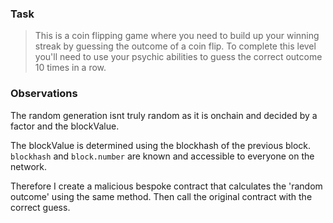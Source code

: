 ### Task

>This is a coin flipping game where you need to build up your winning streak by guessing the outcome of a coin flip. To complete this level you'll need to use your psychic abilities to guess the correct outcome 10 times in a row.

### Observations 

The random generation isnt truly random as it is onchain and decided by a factor and the blockValue.

The blockValue is determined using the blockhash of the previous block.
```blockhash``` and ```block.number``` are known and accessible to everyone on the network. 

Therefore I create a malicious bespoke contract that calculates the 'random outcome' using the same method. Then call the original contract with the correct guess.


